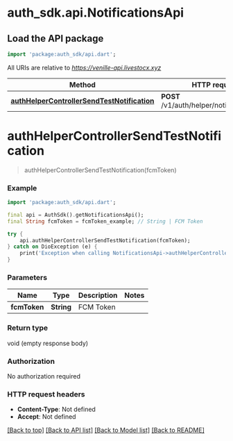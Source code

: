 # auth_sdk.api.NotificationsApi

## Load the API package
```dart
import 'package:auth_sdk/api.dart';
```

All URIs are relative to *https://venille-api.livestocx.xyz*

Method | HTTP request | Description
------------- | ------------- | -------------
[**authHelperControllerSendTestNotification**](NotificationsApi.md#authhelpercontrollersendtestnotification) | **POST** /v1/auth/helper/notifications/test | 


# **authHelperControllerSendTestNotification**
> authHelperControllerSendTestNotification(fcmToken)



### Example
```dart
import 'package:auth_sdk/api.dart';

final api = AuthSdk().getNotificationsApi();
final String fcmToken = fcmToken_example; // String | FCM Token

try {
    api.authHelperControllerSendTestNotification(fcmToken);
} catch on DioException (e) {
    print('Exception when calling NotificationsApi->authHelperControllerSendTestNotification: $e\n');
}
```

### Parameters

Name | Type | Description  | Notes
------------- | ------------- | ------------- | -------------
 **fcmToken** | **String**| FCM Token | 

### Return type

void (empty response body)

### Authorization

No authorization required

### HTTP request headers

 - **Content-Type**: Not defined
 - **Accept**: Not defined

[[Back to top]](#) [[Back to API list]](../README.md#documentation-for-api-endpoints) [[Back to Model list]](../README.md#documentation-for-models) [[Back to README]](../README.md)


